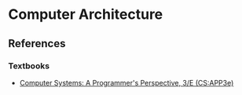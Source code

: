 # Computer Architecture


## References
### Textbooks
- [Computer Systems: A Programmer's Perspective, 3/E (CS:APP3e)](https://csapp.cs.cmu.edu/)